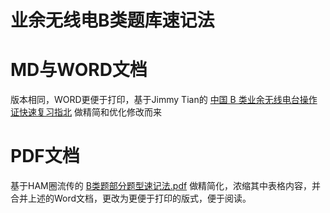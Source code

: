 业余无线电B类题库速记法
======
# MD与WORD文档
版本相同，WORD更便于打印，基于Jimmy Tian的 [中国 B 类业余无线电台操作证快速复习指北](https://www.jimmytian.com/archives/crac-aro-licence-b-review-guide.html) 做精简和优化修改而来
# PDF文档
基于HAM圈流传的 <u>B类题部分题型速记法.pdf</u> 做精简化，浓缩其中表格内容，并合并上述的Word文档，更改为更便于打印的版式，便于阅读。
